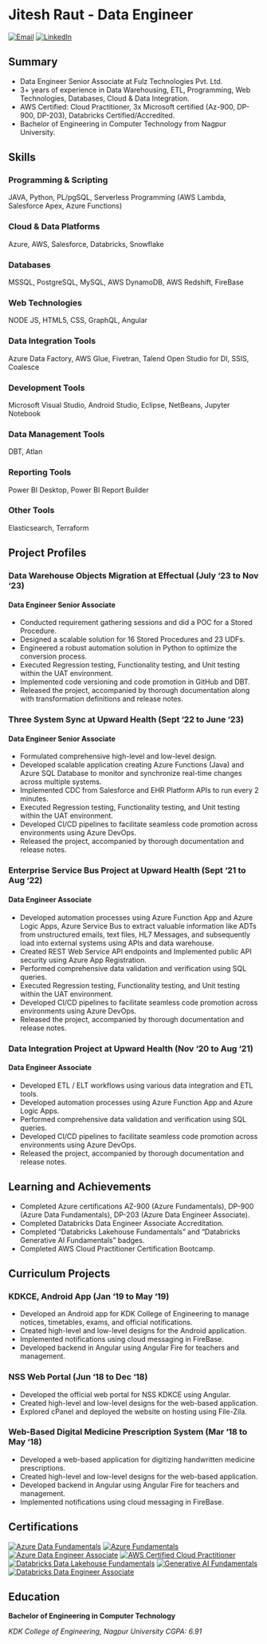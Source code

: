 # Jitesh Raut - Data Engineer

[![Email](https://img.shields.io/badge/Email-Contact-red)](mailto:jiteshraut@outlook.com)
[![LinkedIn](https://img.shields.io/badge/LinkedIn-Connect-blue)](https://www.linkedin.com/in/jiteshraut/)

## Summary

- Data Engineer Senior Associate at Fulz Technologies Pvt. Ltd.
- 3+ years of experience in Data Warehousing, ETL, Programming, Web Technologies, Databases, Cloud & Data Integration.
- AWS Certified: Cloud Practitioner, 3x Microsoft certified (Az-900, DP-900, DP-203), Databricks Certified/Accredited.
- Bachelor of Engineering in Computer Technology from Nagpur University.

## Skills

### Programming & Scripting
JAVA, Python, PL/pgSQL, Serverless Programming (AWS Lambda, Salesforce Apex, Azure Functions)

### Cloud & Data Platforms
Azure, AWS, Salesforce, Databricks, Snowflake

### Databases
MSSQL, PostgreSQL, MySQL, AWS DynamoDB, AWS Redshift, FireBase

### Web Technologies
NODE JS, HTML5, CSS, GraphQL, Angular

### Data Integration Tools
Azure Data Factory, AWS Glue, Fivetran, Talend Open Studio for DI, SSIS, Coalesce

### Development Tools
Microsoft Visual Studio, Android Studio, Eclipse, NetBeans, Jupyter Notebook

### Data Management Tools
DBT, Atlan

### Reporting Tools
Power BI Desktop, Power BI Report Builder

### Other Tools
Elasticsearch, Terraform

## Project Profiles

### Data Warehouse Objects Migration at Effectual (July ‘23 to Nov ‘23)

#### Data Engineer Senior Associate

- Conducted requirement gathering sessions and did a POC for a Stored Procedure.
- Designed a scalable solution for 16 Stored Procedures and 23 UDFs.
- Engineered a robust automation solution in Python to optimize the conversion process.
- Executed Regression testing, Functionality testing, and Unit testing within the UAT environment.
- Implemented code versioning and code promotion in GitHub and DBT.
- Released the project, accompanied by thorough documentation along with transformation definitions and release notes.

### Three System Sync at Upward Health (Sept ‘22 to June ‘23)

#### Data Engineer Senior Associate

- Formulated comprehensive high-level and low-level design.
- Developed scalable application creating Azure Functions (Java) and Azure SQL Database to monitor and synchronize real-time changes across multiple systems.
- Implemented CDC from Salesforce and EHR Platform APIs to run every 2 minutes.
- Executed Regression testing, Functionality testing, and Unit testing within the UAT environment.
- Developed CI/CD pipelines to facilitate seamless code promotion across environments using Azure DevOps.
- Released the project, accompanied by thorough documentation and release notes.

### Enterprise Service Bus Project at Upward Health (Sept ‘21 to Aug ‘22)

#### Data Engineer Associate

- Developed automation processes using Azure Function App and Azure Logic Apps, Azure Service Bus to extract valuable information like ADTs from unstructured emails, text files, HL7 Messages, and subsequently load into external systems using APIs and data warehouse.
- Created REST Web Service API endpoints and Implemented public API security using Azure App Registration.
- Performed comprehensive data validation and verification using SQL queries.
- Executed Regression testing, Functionality testing, and Unit testing within the UAT environment.
- Developed CI/CD pipelines to facilitate seamless code promotion across environments using Azure DevOps.
- Released the project, accompanied by thorough documentation and release notes.

### Data Integration Project at Upward Health (Nov ‘20 to Aug ‘21)

#### Data Engineer Associate

- Developed ETL / ELT workflows using various data integration and ETL tools.
- Developed automation processes using Azure Function App and Azure Logic Apps.
- Performed comprehensive data validation and verification using SQL queries.
- Developed CI/CD pipelines to facilitate seamless code promotion across environments using Azure DevOps.
- Released the project, accompanied by thorough documentation and release notes.

## Learning and Achievements

- Completed Azure certifications AZ-900 (Azure Fundamentals), DP-900 (Azure Data Fundamentals), DP-203 (Azure Data Engineer Associate).
- Completed Databricks Data Engineer Associate Accreditation.
- Completed “Databricks Lakehouse Fundamentals” and “Databricks Generative AI Fundamentals” badges.
- Completed AWS Cloud Practitioner Certification Bootcamp.

## Curriculum Projects

### KDKCE, Android App (Jan ‘19 to May ‘19)

- Developed an Android app for KDK College of Engineering to manage notices, timetables, exams, and official notifications.
- Created high-level and low-level designs for the Android application.
- Implemented notifications using cloud messaging in FireBase.
- Developed backend in Angular using Angular Fire for teachers and management.

### NSS Web Portal (Jun ‘18 to Dec ‘18)

- Developed the official web portal for NSS KDKCE using Angular.
- Created high-level and low-level designs for the web-based application.
- Explored cPanel and deployed the website on hosting using File-Zila.

### Web-Based Digital Medicine Prescription System (Mar ‘18 to May ‘18)

- Developed a web-based application for digitizing handwritten medicine prescriptions.
- Created high-level and low-level designs for the web-based application.
- Developed backend in Angular using Angular Fire for teachers and management.
- Implemented notifications using cloud messaging in FireBase.

## Certifications

[![Azure Data Fundamentals](https://img.shields.io/badge/Azure%20Data%20Fundamentals-View%20Badge-blue)](https://www.credly.com/badges/29519564-6210-45cd-b57d-bc37420aaa7c)
[![Azure Fundamentals](https://img.shields.io/badge/Azure%20Fundamentals-View%20Badge-blue)](https://www.credly.com/badges/08f92910-92bc-4749-b30e-2bd818a4f60f)
[![Azure Data Engineer Associate](https://img.shields.io/badge/Azure%20Data%20Engineer%20Associate-View%20Badge-blue)](https://www.credly.com/badges/2871d3aa-dfed-4e0a-bac4-de264644cb7d)
[![AWS Certified Cloud Practitioner](https://img.shields.io/badge/AWS%20Certified%20Cloud%20Practitioner-View%20Badge-yellow)](https://www.credly.com/badges/224e2327-6039-41c4-89d8-c85275455517)
[![Databricks Data Lakehouse Fundamentals](https://img.shields.io/badge/Databricks%20Data%20Lakehouse%20Fundamentals-View%20Badge-blue)](https://credentials.databricks.com/1828190c-8780-41ee-acd7-cf0181562c91)
[![Generative AI Fundamentals](https://img.shields.io/badge/Generative%20AI%20Fundamentals-View%20Badge-blue)](https://credentials.databricks.com/c58750c1-9dbe-45fb-a8fc-c47a3712787d)
[![Databricks Data Engineer Associate](https://img.shields.io/badge/Databricks%20Data%20Engineer%20Associate-View%20Badge-blue)](https://credentials.databricks.com/99047d9d-946a-48a3-b515-051e108b458b)


## Education

**Bachelor of Engineering in Computer Technology**

*KDK College of Engineering, Nagpur University*
*CGPA: 6.91*

